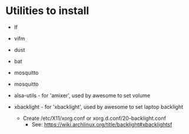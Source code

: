 Utilities to install
===================
- lf
- vifm
- dust
- bat

- mosquitto
- mosquitto
- alsa-utils - for 'amixer', used by awesome to set volume
- xbacklight - for 'xbacklight', used by awesome to set laptop backlight
  - Create /etc/X11/xorg.conf or xorg.d.conf/20-backlight.conf
    - See:
      https://wiki.archlinux.org/title/backlight#xbacklightsf
